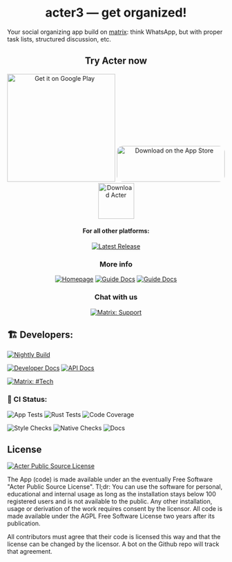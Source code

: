 <div align='center'>

# acter3 — get organized!

</div>

Your social organizing app build on [matrix](https://matrix.org): think WhatsApp, but with proper task lists, structured discussion, etc.

<div align='center'>

## Try Acter now

<a href='https://play.google.com/store/apps/details?id=global.acter.a3&pcampaignid=pcampaignidMKT-Other-global-all-co-prtnr-py-PartBadge-Mar2515-1'><img alt='Get it on Google Play' width="250" src='https://play.google.com/intl/en_us/badges/static/images/badges/en_badge_web_generic.png'/></a> <a href="https://apps.apple.com/us/app/acter/id6445989155?itsct=apps_box_badge&amp;itscg=30200" style="display: inline-block; overflow: hidden; border-radius: 13px; width: 250px; height: 83px;"><img src="https://tools.applemediaservices.com/api/badges/download-on-the-app-store/black/en-us?size=250x83&amp;releaseDate=1694390400" alt="Download on the App Store" style="border-radius: 13px; width: 250px; height: 83px;"></a>
<a href="ms-windows-store://pdp/?ProductId=9NZLTDVTN203">
<img height="83" src="https://get.microsoft.com/images/en-us%20dark.svg" alt="Download Acter" />
</a>

#### For all other platforms:

[![Latest Release](https://img.shields.io/github/v/release/acterglobal/a3?style=for-the-badge&label=Latest%20Release&color=limegreen
)](https://github.com/acterglobal/a3/releases?q=nightly&expanded=true)


### More info

[![Homepage ](https://img.shields.io/badge/HOMEPAGE-gray?style=for-the-badge)](https://acter.global)
[![Guide Docs ](https://img.shields.io/badge/About_The_App-green?style=for-the-badge)](https://acter.global/app/)
[![Guide Docs ](https://img.shields.io/badge/User_Guide-blue?style=for-the-badge)](https://acter.global/guide/)

### Chat with us

[![Matrix: Support](https://img.shields.io/badge/Support_&_Feedack-deeppink?style=for-the-badge&label=Matrix+Chat)](https://matrix.to/#/#support:acter.global)

</div>

## 🏗️ Developers:

[![Nightly Build](https://img.shields.io/github/v/release/acterglobal/a3?include_prereleases&sort=date&display_name=release&style=for-the-badge&label=Latest%20Nightly&color=green)](https://github.com/acterglobal/a3/releases?q=nightly&expanded=true)

[![Developer Docs ](https://img.shields.io/badge/Guide-blue?label=Contributor&style=for-the-badge)](https://acter.global/dev/)
[![API Docs ](https://img.shields.io/badge/Docs-yellow?label=API&style=for-the-badge)](https://dev.acter.global/)

[![Matrix: #Tech](https://img.shields.io/badge/%23tech-crimson?label=Developer+Chat&style=for-the-badge)](https://matrix.to/#/#tech:acter.global)



### 🚦 CI Status:

![App Tests](https://img.shields.io/github/actions/workflow/status/acterglobal/a3/check-flutter-unittest.yml?branch=main&label=Flutter+Tests&style=for-the-badge)
![Rust Tests](https://img.shields.io/github/actions/workflow/status/acterglobal/a3/check-rust-integration-tests.yml?branch=main&label=Rust+Checks&style=for-the-badge)
![Code Coverage](https://img.shields.io/codecov/c/github/acterglobal/a3?style=for-the-badge)

![Style Checks](https://img.shields.io/github/actions/workflow/status/acterglobal/a3/check-styles.yml?branch=main&label=Style+Checks&style=for-the-badge)
![Native Checks](https://img.shields.io/github/actions/workflow/status/acterglobal/a3/check-native.yml?branch=main&label=Native+Checks&style=for-the-badge)
![Docs](https://img.shields.io/github/actions/workflow/status/acterglobal/a3/build-docs.yml?branch=main&label=Docs&style=for-the-badge)


## License

[![Acter Public Source License](https://img.shields.io/badge/License-Acter%20Public%20Source%20License-blue?style=for-the-badge)](./LICENSE.txt)

The App (code) is made available under an the eventually Free Software "Acter Public Source License". Tl;dr: You can use the software for personal, educational and internal usage as long as the installation stays below 100 registered users and is not available to the public. Any other installation, usage or derivation of the work requires consent by the licensor. All code is made available under the AGPL Free Software License two years after its publication.

All contributors must agree that their code is licensed this way and that the license can be changed by the licensor. A bot on the Github repo will track that agreement.
